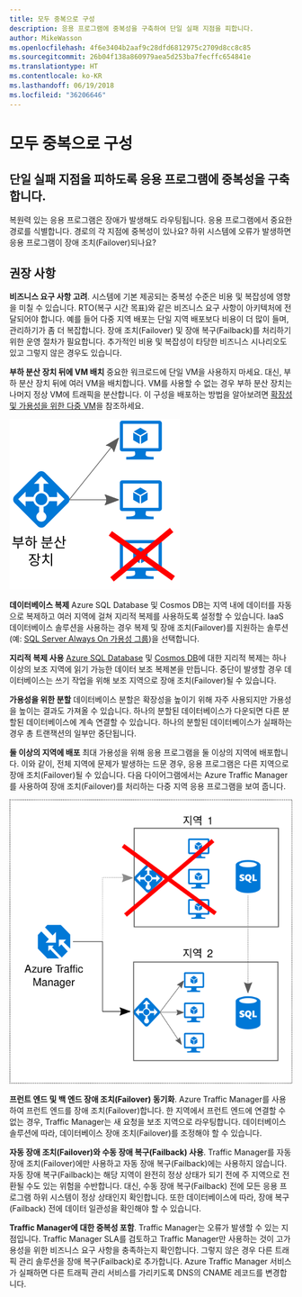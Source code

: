 ```yaml
---
title: 모두 중복으로 구성
description: 응용 프로그램에 중복성을 구축하여 단일 실패 지점을 피합니다.
author: MikeWasson
ms.openlocfilehash: 4f6e3404b2aaf9c28dfd6812975c2709d8cc8c85
ms.sourcegitcommit: 26b04f138a860979aea5d253ba7fecffc654841e
ms.translationtype: HT
ms.contentlocale: ko-KR
ms.lasthandoff: 06/19/2018
ms.locfileid: "36206646"
---
```

# <a name="make-all-things-redundant"></a>모두 중복으로 구성

## <a name="build-redundancy-into-your-application-to-avoid-having-single-points-of-failure"></a>단일 실패 지점을 피하도록 응용 프로그램에 중복성을 구축합니다.

복원력 있는 응용 프로그램은 장애가 발생해도 라우팅됩니다. 응용 프로그램에서 중요한 경로를 식별합니다. 경로의 각 지점에 중복성이 있나요? 하위 시스템에 오류가 발생하면 응용 프로그램이 장애 조치(Failover)되나요?

## <a name="recommendations"></a>권장 사항 

**비즈니스 요구 사항 고려**. 시스템에 기본 제공되는 중복성 수준은 비용 및 복잡성에 영향을 미칠 수 있습니다. RTO(복구 시간 목표)와 같은 비즈니스 요구 사항이 아키텍처에 전달되어야 합니다. 예를 들어 다중 지역 배포는 단일 지역 배포보다 비용이 더 많이 들며, 관리하기가 좀 더 복잡합니다. 장애 조치(Failover) 및 장애 복구(Failback)를 처리하기 위한 운영 절차가 필요합니다. 추가적인 비용 및 복잡성이 타당한 비즈니스 시나리오도 있고 그렇지 않은 경우도 있습니다.

**부하 분산 장치 뒤에 VM 배치** 중요한 워크로드에 단일 VM을 사용하지 마세요. 대신, 부하 분산 장치 뒤에 여러 VM을 배치합니다. VM를 사용할 수 없는 경우 부하 분산 장치는 나머지 정상 VM에 트래픽을 분산합니다. 이 구성을 배포하는 방법을 알아보려면 [확장성 및 가용성을 위한 다중 VM][multi-vm-blueprint]을 참조하세요.

![](./images/load-balancing.svg)

**데이터베이스 복제** Azure SQL Database 및 Cosmos DB는 지역 내에 데이터를 자동으로 복제하고 여러 지역에 걸쳐 지리적 복제를 사용하도록 설정할 수 있습니다. IaaS 데이터베이스 솔루션을 사용하는 경우 복제 및 장애 조치(Failover)를 지원하는 솔루션(예: [SQL Server Always On 가용성 그룹][sql-always-on])을 선택합니다. 

**지리적 복제 사용** [Azure SQL Database][sql-geo-replication] 및 [Cosmos DB][cosmosdb-geo-replication]에 대한 지리적 복제는 하나 이상의 보조 지역에 읽기 가능한 데이터 보조 복제본을 만듭니다. 중단이 발생할 경우 데이터베이스는 쓰기 작업을 위해 보조 지역으로 장애 조치(Failover)될 수 있습니다.

**가용성을 위한 분할** 데이터베이스 분할은 확장성을 높이기 위해 자주 사용되지만 가용성을 높이는 결과도 가져올 수 있습니다. 하나의 분할된 데이터베이스가 다운되면 다른 분할된 데이터베이스에 계속 연결할 수 있습니다. 하나의 분할된 데이터베이스가 실패하는 경우 총 트랜잭션의 일부만 중단됩니다. 

**둘 이상의 지역에 배포** 최대 가용성을 위해 응용 프로그램을 둘 이상의 지역에 배포합니다. 이와 같이, 전체 지역에 문제가 발생하는 드문 경우, 응용 프로그램은 다른 지역으로 장애 조치(Failover)될 수 있습니다. 다음 다이어그램에서는 Azure Traffic Manager를 사용하여 장애 조치(Failover)를 처리하는 다중 지역 응용 프로그램을 보여 줍니다.

![](images/failover.svg)

**프런트 엔드 및 백 엔드 장애 조치(Failover) 동기화**. Azure Traffic Manager를 사용하여 프런트 엔드를 장애 조치(Failover)합니다. 한 지역에서 프런트 엔드에 연결할 수 없는 경우, Traffic Manager는 새 요청을 보조 지역으로 라우팅합니다. 데이터베이스 솔루션에 따라, 데이터베이스 장애 조치(Failover)를 조정해야 할 수 있습니다. 

**자동 장애 조치(Failover)와 수동 장애 복구(Failback) 사용**. Traffic Manager를 자동 장애 조치(Failover)에만 사용하고 자동 장애 복구(Failback)에는 사용하지 않습니다. 자동 장애 복구(Failback)는 해당 지역이 완전히 정상 상태가 되기 전에 주 지역으로 전환될 수도 있는 위험을 수반합니다. 대신, 수동 장애 복구(Failback) 전에 모든 응용 프로그램 하위 시스템이 정상 상태인지 확인합니다. 또한 데이터베이스에 따라, 장애 복구(Failback) 전에 데이터 일관성을 확인해야 할 수 있습니다.

**Traffic Manager에 대한 중복성 포함**. Traffic Manager는 오류가 발생할 수 있는 지점입니다. Traffic Manager SLA를 검토하고 Traffic Manager만 사용하는 것이 고가용성을 위한 비즈니스 요구 사항을 충족하는지 확인합니다. 그렇지 않은 경우 다른 트래픽 관리 솔루션을 장애 복구(Failback)로 추가합니다. Azure Traffic Manager 서비스가 실패하면 다른 트래픽 관리 서비스를 가리키도록 DNS의 CNAME 레코드를 변경합니다.



<!-- links -->

[multi-vm-blueprint]: ../../reference-architectures/virtual-machines-windows/multi-vm.md

[cassandra]: http://cassandra.apache.org/
[cosmosdb-geo-replication]: /azure/cosmos-db/distribute-data-globally
[sql-always-on]: https://msdn.microsoft.com/library/hh510230.aspx
[sql-geo-replication]: /azure/sql-database/sql-database-geo-replication-overview
